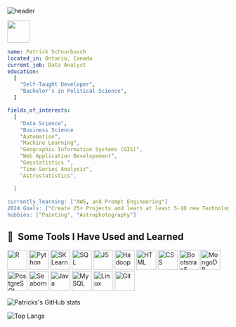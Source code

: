 
<!--

-->
![header](https://capsule-render.vercel.app/api?type=waving&color=0:131E3A,100:0080FE&height=300&section=footer&text=Hello!%20&fontSize=90&fontColor=FFFFFF)

<a href="https://www.linkedin.com/in/patrick-sch/">
  <img height="50" src="https://cdn2.iconfinder.com/data/icons/social-media-2285/512/1_Linkedin_unofficial_colored_svg-512.png"/>
</a>

```yaml
name: Patrick Schnurbusch
located_in: Ontario, Canada
current_job: Data Analyst
education:
  [
    "Self-Taught Developer",
    "Bachelor's in Political Science",
  ]

fields_of_interests:
  [
    "Data Science",
    "Business Science
    "Automation", 
    "Machine Learning",
    "Geographic Information Systems (GIS)",
    "Web Application Developement",
    "Geostatistics ",
    "Time-Series Analysis", 
    "Astrostatistics",
    
  ]
  
currently_learning: ["AWS, and Prompt Engineering"]
2024 Goals: ["Create 25+ Projects and learn at least 5-10 new Technologies or data science methods"]
hobbies: ["Painting", "Astrophotography"]
```

<h2> 🚀 &nbsp;Some Tools I Have Used and Learned</h2>
<p align="left">
<img src="https://cdn4.iconfinder.com/data/icons/logos-and-brands/512/285_R_Project_logo-256.png" alt="R" width="45" height="45"/>
<img src="https://cdn4.iconfinder.com/data/icons/logos-and-brands/512/267_Python_logo-512.png" alt="Python" width="45" height="45"/>
<img src="https://scikit-learn.org/stable/_static/scikit-learn-logo-small.png" alt="SKLearn" width="45" height="45"/>
<img src="https://cdn1.iconfinder.com/data/icons/hawcons/32/700048-icon-89-document-file-sql-512.png" alt="SQL" width="45" height="45"/>
<img src="https://cdn4.iconfinder.com/data/icons/logos-and-brands/512/187_Js_logo_logos-512.png" alt="JS" width="45" height="45"/>
<img src="https://www.vectorlogo.zone/logos/apache_hadoop/apache_hadoop-icon.svg" alt="Hadoop" width="45" height="45"/>
<img src="https://cdn1.iconfinder.com/data/icons/logotypes/32/badge-html-5-512.png" alt="HTML" width="45" height="45"/>
<img src="https://cdn1.iconfinder.com/data/icons/logotypes/32/badge-css-3-256.png" alt="CSS" width="45" height="45"/>
<img src="https://cdn.worldvectorlogo.com/logos/bootstrap-5-1.svg" alt="Bootstrap5" width="45" height="45"/>
<img src="https://cdn4.iconfinder.com/data/icons/logos-3/512/mongodb-2-512.png" alt="MongoDB" width="45" height="45"/>
<img src="https://www.vectorlogo.zone/logos/postgresql/postgresql-ar21.svg" alt="PostgreSQL" width="45" height="45"/>
<img src="https://seaborn.pydata.org/_static/logo-wide-lightbg.svg" alt="Seaborn" width="45" height="45"/>
<img src="https://cdn4.iconfinder.com/data/icons/logos-and-brands/512/181_Java_logo_logos-512.png" alt="Java" width="45" height="45"/>



<img src="https://cdn4.iconfinder.com/data/icons/logos-3/181/MySQL-512.png" alt="MySQL" width="45" height="45"/>
<img src="https://cdn3.iconfinder.com/data/icons/logos-brands-3/24/logo_brand_brands_logos_linux-512.png" alt="Linux" width="45" height="45"/>
<img src="https://cdn3.iconfinder.com/data/icons/social-media-2169/24/social_media_social_media_logo_git-512.png" alt="Git" width="45" height="45"/>

![Patricks's GitHub stats](https://github-readme-stats.vercel.app/api?username=Erebus54&icons=true&theme=radical)

![Top Langs](https://github-readme-stats.vercel.app/api/top-langs/?username=Erebus54&layout=compact)



</p>
